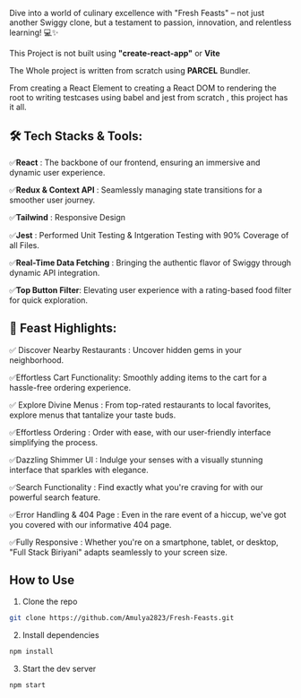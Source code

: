 Dive into a world of culinary excellence with "Fresh Feasts" – not just another Swiggy clone, but a testament to passion, innovation, and relentless learning! 💻✨

This Project is not built using **"create-react-app"** or **Vite**

The Whole project is written from scratch using **PARCEL** Bundler.

From creating a React Element to creating a React DOM to rendering the root to writing testcases using babel and jest from scratch , this project has it all.


## 🛠 Tech Stacks & Tools:

✅**React** : The backbone of our frontend, ensuring an immersive and dynamic user experience.

✅**Redux & Context API** : Seamlessly managing state transitions for a smoother user journey.

✅**Tailwind** : Responsive Design

✅**Jest** : Performed Unit Testing & Intgeration Testing with 90% Coverage of all Files.

✅**Real-Time Data Fetching** : Bringing the authentic flavor of Swiggy through dynamic API integration.

✅**Top Button Filter**: Elevating user experience with a rating-based food filter for quick exploration.


## 🌟 Feast Highlights:

✅ Discover Nearby Restaurants : Uncover hidden gems in your neighborhood.

✅Effortless Cart Functionality: Smoothly adding items to the cart for a hassle-free ordering experience.

✅ Explore Divine Menus : From top-rated restaurants to local favorites, explore menus that tantalize your taste buds.

✅Effortless Ordering : Order with ease, with our user-friendly interface simplifying the process.

✅Dazzling Shimmer UI : Indulge your senses with a visually stunning interface that sparkles with elegance.

✅Search Functionality : Find exactly what you're craving for with our powerful search feature.

✅Error Handling & 404 Page : Even in the rare event of a hiccup, we've got you covered with our informative 404 page.

✅Fully Responsive : Whether you're on a smartphone, tablet, or desktop, "Full Stack Biriyani" adapts seamlessly to your screen size.

## How to Use

1. Clone the repo

```bash
git clone https://github.com/Amulya2823/Fresh-Feasts.git
```

2. Install dependencies

```bash
npm install
```

3. Start the dev server

```bash
npm start
```